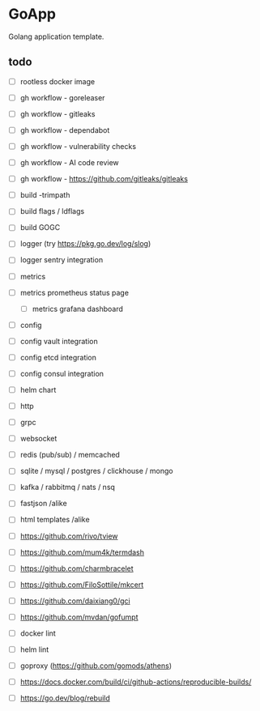 # GoApp

Golang application template.

## todo

+ [ ] rootless docker image
+ [ ] gh workflow - goreleaser
+ [ ] gh workflow - gitleaks
+ [ ] gh workflow - dependabot
+ [ ] gh workflow - vulnerability checks
+ [ ] gh workflow - AI code review
+ [ ] gh workflow - https://github.com/gitleaks/gitleaks
+ [ ] build -trimpath
+ [ ] build flags / ldflags
+ [ ] build GOGC

+ [ ] logger (try https://pkg.go.dev/log/slog)
+ [ ] logger sentry integration
+ [ ] metrics
+ [ ] metrics prometheus status page
  + [ ] metrics grafana dashboard   
+ [ ] config
+ [ ] config vault integration
+ [ ] config etcd integration
+ [ ] config consul integration
+ [ ] helm chart

+ [ ] http
+ [ ] grpc
+ [ ] websocket
+ [ ] redis (pub/sub) / memcached
+ [ ] sqlite / mysql / postgres / clickhouse / mongo
+ [ ] kafka / rabbitmq / nats / nsq

+ [ ] fastjson /alike
+ [ ] html templates /alike

+ [ ] https://github.com/rivo/tview
+ [ ] https://github.com/mum4k/termdash
+ [ ] https://github.com/charmbracelet

+ [ ] https://github.com/FiloSottile/mkcert
+ [ ] https://github.com/daixiang0/gci
+ [ ] https://github.com/mvdan/gofumpt
+ [ ] docker lint
+ [ ] helm lint
+ [ ] goproxy (https://github.com/gomods/athens)

+ [ ] https://docs.docker.com/build/ci/github-actions/reproducible-builds/
+ [ ] https://go.dev/blog/rebuild